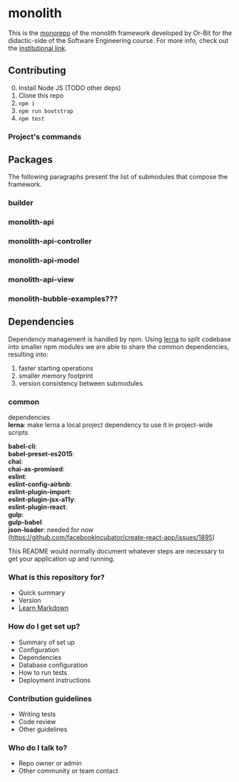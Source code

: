 # monolith

This is the [monorepo](<https://github.com/babel/babel/blob/master/doc/design/monorepo.md>) of the monolith framework developed by Or-Bit for the didactic-side of the Software Engineering course. For more info, check out the [institutional link](<http://www.math.unipd.it/~tullio/IS-1/2016/>).

## Contributing
0.  Install Node JS (TODO other deps)
1.  Clone this repo
2.  `npm i`
3.  `npm run bootstrap`
4.  `npm test`

### Project's commands


## Packages
The following paragraphs present the list of submodules that compose the framework.
### builder

### monolith-api

### monolith-api-controller

### monolith-api-model

### monolith-api-view

### monolith-bubble-examples???


## Dependencies
Dependency management is handled by npm. Using [lerna](<https://github.com/lerna/lerna>) to split codebase into smaller npm modules we are able to share the common dependencies, resulting into:
1.   faster starting operations
2.   smaller memory footprint
3.   version consistency between submodules

### common
dependencies  
**lerna**: make lerna a local project dependency to use it in project-wide scripts

**babel-cli**:  
**babel-preset-es2015**:  
**chai**:  
**chai-as-promised**:  
**eslint**:  
**eslint-config-airbnb**:  
**eslint-plugin-import**:  
**eslint-plugin-jsx-a11y**:  
**eslint-plugin-react**:  
**gulp**:  
**gulp-babel**:  
**json-loader**: needed for now (https://github.com/facebookincubator/create-react-app/issues/1895)



This README would normally document whatever steps are necessary to get your application up and running.

### What is this repository for? ###

* Quick summary
* Version
* [Learn Markdown](https://bitbucket.org/tutorials/markdowndemo)

### How do I get set up? ###

* Summary of set up
* Configuration
* Dependencies
* Database configuration
* How to run tests
* Deployment instructions

### Contribution guidelines ###

* Writing tests
* Code review
* Other guidelines

### Who do I talk to? ###

* Repo owner or admin
* Other community or team contact
